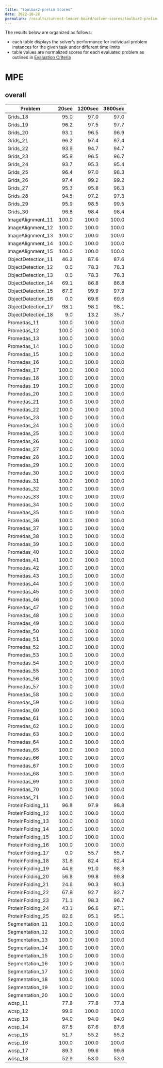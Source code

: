 ```yaml
---
title: "toulbar2-prelim Scores"
date: 2022-10-28
permalink: /results/current-leader-board/solver-scores/toulbar2-prelim-scores
---
```




The results below are organized as follows:
- each table displays the solver's performance for individual problem instances for the given task under different time limits
- table values are normalized scores for each evaluated problem as outlined in [Evaluation Criteria](https://uaicompetition.github.io/uci-2022/results/evaluation-criteria/)


# MPE

## overall

|      Problem       | 20sec | 1200sec | 3600sec |
| ------------------ | ----: | ------: | ------: |
| Grids_18           |  95.0 |    97.0 |    97.0 |
| Grids_19           |  96.2 |    97.5 |    97.7 |
| Grids_20           |  93.1 |    96.5 |    96.9 |
| Grids_21           |  96.2 |    97.4 |    97.4 |
| Grids_22           |  93.9 |    94.7 |    94.7 |
| Grids_23           |  95.9 |    96.5 |    96.7 |
| Grids_24           |  93.7 |    95.3 |    95.4 |
| Grids_25           |  96.4 |    97.0 |    98.3 |
| Grids_26           |  97.4 |    99.2 |    99.2 |
| Grids_27           |  95.3 |    95.8 |    96.3 |
| Grids_28           |  94.5 |    97.2 |    97.3 |
| Grids_29           |  95.9 |    98.5 |    99.5 |
| Grids_30           |  96.8 |    98.4 |    98.4 |
| ImageAlignment_11  | 100.0 |   100.0 |   100.0 |
| ImageAlignment_12  | 100.0 |   100.0 |   100.0 |
| ImageAlignment_13  | 100.0 |   100.0 |   100.0 |
| ImageAlignment_14  | 100.0 |   100.0 |   100.0 |
| ImageAlignment_15  | 100.0 |   100.0 |   100.0 |
| ObjectDetection_11 |  46.2 |    87.6 |    87.6 |
| ObjectDetection_12 |   0.0 |    78.3 |    78.3 |
| ObjectDetection_13 |   0.0 |    78.3 |    78.3 |
| ObjectDetection_14 |  69.1 |    86.8 |    86.8 |
| ObjectDetection_15 |  67.9 |    99.9 |    97.9 |
| ObjectDetection_16 |   0.0 |    69.6 |    69.6 |
| ObjectDetection_17 |  98.1 |    98.1 |    98.1 |
| ObjectDetection_18 |   9.0 |    13.2 |    35.7 |
| Promedas_11        | 100.0 |   100.0 |   100.0 |
| Promedas_12        | 100.0 |   100.0 |   100.0 |
| Promedas_13        | 100.0 |   100.0 |   100.0 |
| Promedas_14        | 100.0 |   100.0 |   100.0 |
| Promedas_15        | 100.0 |   100.0 |   100.0 |
| Promedas_16        | 100.0 |   100.0 |   100.0 |
| Promedas_17        | 100.0 |   100.0 |   100.0 |
| Promedas_18        | 100.0 |   100.0 |   100.0 |
| Promedas_19        | 100.0 |   100.0 |   100.0 |
| Promedas_20        | 100.0 |   100.0 |   100.0 |
| Promedas_21        | 100.0 |   100.0 |   100.0 |
| Promedas_22        | 100.0 |   100.0 |   100.0 |
| Promedas_23        | 100.0 |   100.0 |   100.0 |
| Promedas_24        | 100.0 |   100.0 |   100.0 |
| Promedas_25        | 100.0 |   100.0 |   100.0 |
| Promedas_26        | 100.0 |   100.0 |   100.0 |
| Promedas_27        | 100.0 |   100.0 |   100.0 |
| Promedas_28        | 100.0 |   100.0 |   100.0 |
| Promedas_29        | 100.0 |   100.0 |   100.0 |
| Promedas_30        | 100.0 |   100.0 |   100.0 |
| Promedas_31        | 100.0 |   100.0 |   100.0 |
| Promedas_32        | 100.0 |   100.0 |   100.0 |
| Promedas_33        | 100.0 |   100.0 |   100.0 |
| Promedas_34        | 100.0 |   100.0 |   100.0 |
| Promedas_35        | 100.0 |   100.0 |   100.0 |
| Promedas_36        | 100.0 |   100.0 |   100.0 |
| Promedas_37        | 100.0 |   100.0 |   100.0 |
| Promedas_38        | 100.0 |   100.0 |   100.0 |
| Promedas_39        | 100.0 |   100.0 |   100.0 |
| Promedas_40        | 100.0 |   100.0 |   100.0 |
| Promedas_41        | 100.0 |   100.0 |   100.0 |
| Promedas_42        | 100.0 |   100.0 |   100.0 |
| Promedas_43        | 100.0 |   100.0 |   100.0 |
| Promedas_44        | 100.0 |   100.0 |   100.0 |
| Promedas_45        | 100.0 |   100.0 |   100.0 |
| Promedas_46        | 100.0 |   100.0 |   100.0 |
| Promedas_47        | 100.0 |   100.0 |   100.0 |
| Promedas_48        | 100.0 |   100.0 |   100.0 |
| Promedas_49        | 100.0 |   100.0 |   100.0 |
| Promedas_50        | 100.0 |   100.0 |   100.0 |
| Promedas_51        | 100.0 |   100.0 |   100.0 |
| Promedas_52        | 100.0 |   100.0 |   100.0 |
| Promedas_53        | 100.0 |   100.0 |   100.0 |
| Promedas_54        | 100.0 |   100.0 |   100.0 |
| Promedas_55        | 100.0 |   100.0 |   100.0 |
| Promedas_56        | 100.0 |   100.0 |   100.0 |
| Promedas_57        | 100.0 |   100.0 |   100.0 |
| Promedas_58        | 100.0 |   100.0 |   100.0 |
| Promedas_59        | 100.0 |   100.0 |   100.0 |
| Promedas_60        | 100.0 |   100.0 |   100.0 |
| Promedas_61        | 100.0 |   100.0 |   100.0 |
| Promedas_62        | 100.0 |   100.0 |   100.0 |
| Promedas_63        | 100.0 |   100.0 |   100.0 |
| Promedas_64        | 100.0 |   100.0 |   100.0 |
| Promedas_65        | 100.0 |   100.0 |   100.0 |
| Promedas_66        | 100.0 |   100.0 |   100.0 |
| Promedas_67        | 100.0 |   100.0 |   100.0 |
| Promedas_68        | 100.0 |   100.0 |   100.0 |
| Promedas_69        | 100.0 |   100.0 |   100.0 |
| Promedas_70        | 100.0 |   100.0 |   100.0 |
| Promedas_71        | 100.0 |   100.0 |   100.0 |
| ProteinFolding_11  |  96.8 |    97.9 |    98.8 |
| ProteinFolding_12  | 100.0 |   100.0 |   100.0 |
| ProteinFolding_13  | 100.0 |   100.0 |   100.0 |
| ProteinFolding_14  | 100.0 |   100.0 |   100.0 |
| ProteinFolding_15  | 100.0 |   100.0 |   100.0 |
| ProteinFolding_16  | 100.0 |   100.0 |   100.0 |
| ProteinFolding_17  |   0.0 |    55.7 |    55.7 |
| ProteinFolding_18  |  31.6 |    82.4 |    82.4 |
| ProteinFolding_19  |  44.6 |    91.0 |    98.3 |
| ProteinFolding_20  |  56.8 |    99.8 |    99.8 |
| ProteinFolding_21  |  24.6 |    90.3 |    90.3 |
| ProteinFolding_22  |  67.9 |    92.7 |    92.7 |
| ProteinFolding_23  |  71.1 |    98.3 |    96.7 |
| ProteinFolding_24  |  43.1 |    96.6 |    97.1 |
| ProteinFolding_25  |  82.6 |    95.1 |    95.1 |
| Segmentation_11    | 100.0 |   100.0 |   100.0 |
| Segmentation_12    | 100.0 |   100.0 |   100.0 |
| Segmentation_13    | 100.0 |   100.0 |   100.0 |
| Segmentation_14    | 100.0 |   100.0 |   100.0 |
| Segmentation_15    | 100.0 |   100.0 |   100.0 |
| Segmentation_16    | 100.0 |   100.0 |   100.0 |
| Segmentation_17    | 100.0 |   100.0 |   100.0 |
| Segmentation_18    | 100.0 |   100.0 |   100.0 |
| Segmentation_19    | 100.0 |   100.0 |   100.0 |
| Segmentation_20    | 100.0 |   100.0 |   100.0 |
| wcsp_11            |  77.8 |    77.8 |    77.8 |
| wcsp_12            |  99.9 |   100.0 |   100.0 |
| wcsp_13            |  94.0 |    94.0 |    94.0 |
| wcsp_14            |  87.5 |    87.6 |    87.6 |
| wcsp_15            |  51.7 |    55.2 |    55.2 |
| wcsp_16            | 100.0 |   100.0 |   100.0 |
| wcsp_17            |  89.3 |    99.6 |    99.6 |
| wcsp_18            |  52.9 |    53.0 |    53.0 |


